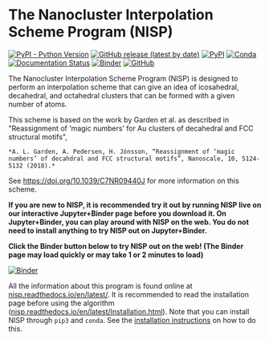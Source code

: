 # The Nanocluster Interpolation Scheme Program (NISP)

[![PyPI - Python Version](https://img.shields.io/pypi/pyversions/NISP)](https://docs.python.org/3/)
[![GitHub release (latest by date)](https://img.shields.io/github/v/release/GardenGroupUO/NISP)](https://github.com/GardenGroupUO/NISP)
[![PyPI](https://img.shields.io/pypi/v/NISP)](https://pypi.org/project/NISP/)
[![Conda](https://img.shields.io/conda/v/gardengroupuo/nisp)](https://anaconda.org/GardenGroupUO/nisp)
[![Documentation Status](https://readthedocs.org/projects/nisp/badge/?version=latest)](https://nisp.readthedocs.io/en/latest/)
[![Binder](https://mybinder.org/badge_logo.svg)](https://mybinder.org/v2/gh/GardenGroupUO/NISP/main?urlpath=lab)
[![GitHub](https://img.shields.io/github/license/GardenGroupUO/NISP)](https://www.gnu.org/licenses/agpl-3.0.en.html)

The Nanocluster Interpolation Scheme Program (NISP) is designed to perform an interpolation scheme that can give an idea of icosahedral, decahedral, and octahedral clusters that can be formed with a given number of atoms. 

This scheme is based on the work by Garden et al. as described in "Reassignment of ‘magic numbers’ for Au clusters of decahedral and FCC structural motifs", 

	*A. L. Garden, A. Pedersen, H. Jónsson, “Reassignment of ‘magic numbers’ of decahdral and FCC structural motifs”, Nanoscale, 10, 5124-5132 (2018).*

See https://doi.org/10.1039/C7NR09440J for more information on this scheme.

**If you are new to NISP, it is recommended try it out by running NISP live on our interactive Jupyter+Binder page before you download it. On Jupyter+Binder, you can play around with NISP on the web. You do not need to install anything to try NISP out on Jupyter+Binder.** 

**Click the Binder button below to try NISP out on the web! (The Binder page may load quickly or may take 1 or 2 minutes to load)**

[![Binder](https://mybinder.org/badge_logo.svg)](https://mybinder.org/v2/gh/GardenGroupUO/NISP/main?urlpath=lab)

All the information about this program is found online at [nisp.readthedocs.io/en/latest/](https://nisp.readthedocs.io/en/latest/). It is recommended to read the installation page before using the algorithm ([nisp.readthedocs.io/en/latest/Installation.html](https://nisp.readthedocs.io/en/latest/Installation.html)). Note that you can install NISP through ``pip3`` and ``conda``. See the [installation instructions](https://nisp.readthedocs.io/en/latest/Installation.html) on how to do this. 